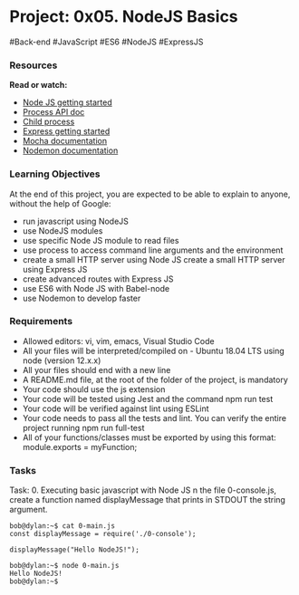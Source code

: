 # Project: 0x05. NodeJS Basics
#Back-end #JavaScript #ES6 #NodeJS #ExpressJS

### Resources
**Read or watch:**

- [Node JS getting started]("https://intranet.alxswe.com/rltoken/hROgW3QO9jqFnFP-Nzwh8A")
- [Process API doc]("https://intranet.alxswe.com/rltoken/Wt69QV2xygB4GEqob26AjQ")
- [Child process]("https://intranet.alxswe.com/rltoken/IS4y9rRCblX71W_oeXpymw")
- [Express getting started]("https://intranet.alxswe.com/rltoken/XsfrhG9NRLuuaTpVZlZv_g")
- [Mocha documentation]("https://intranet.alxswe.com/rltoken/EBGDj1FwLrK_y4kgxp8hfg")
- [Nodemon documentation]("https://intranet.alxswe.com/rltoken/vnDSbLsicMDdxcf5YUSXIg")

### Learning Objectives
At the end of this project, you are expected to be able to explain to anyone, without the help of Google:

- run javascript using NodeJS
- use NodeJS modules
- use specific Node JS module to read files
- use process to access command line arguments and the environment
- create a small HTTP server using Node JS
create a small HTTP server using Express JS
- create advanced routes with Express JS
- use ES6 with Node JS with Babel-node
- use Nodemon to develop faster

### Requirements
- Allowed editors: vi, vim, emacs, Visual Studio Code
- All your files will be interpreted/compiled on - Ubuntu 18.04 LTS using node (version 12.x.x)
- All your files should end with a new line
- A README.md file, at the root of the folder of the project, is mandatory
- Your code should use the js extension
- Your code will be tested using Jest and the command npm run test
- Your code will be verified against lint using ESLint
- Your code needs to pass all the tests and lint. You can verify the entire project running npm run full-test
- All of your functions/classes must be exported by using this format: module.exports = myFunction;


### Tasks

Task: 0. Executing basic javascript with Node JS
n the file 0-console.js, create a function named displayMessage that prints in STDOUT the string argument.

```
bob@dylan:~$ cat 0-main.js
const displayMessage = require('./0-console');

displayMessage("Hello NodeJS!");

bob@dylan:~$ node 0-main.js
Hello NodeJS!
bob@dylan:~$
```